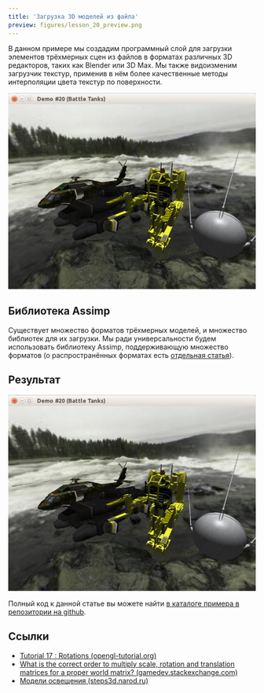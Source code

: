 ```yaml
---
title: 'Загрузка 3D моделей из файла'
preview: figures/lesson_20_preview.png
---
```


В данном примере мы создадим программный слой для загрузки элементов трёхмерных сцен из файлов в форматах различных 3D редакторов, таких как Blender или 3D Max. Мы также видоизменим загрузчик текстур, применив в нём более качественные методы интерполяции цвета текстур по поверхности.

![Скриншот](figures/lesson_20_preview.png)

## Библиотека Assimp

Существует множество форматов трёхмерных моделей, и множество библиотек для их загрузки. Мы ради универсальности будем использовать библиотеку Assimp, поддерживающую множество форматов (о распространённых форматах есть [отдельная статья](/opengl/assimp.html)).

## Результат

![Скриншот](figures/lesson_20_preview.png)

Полный код к данной статье вы можете найти [в каталоге примера в репозитории на github](https://github.com/PS-Group/cg_course_examples/tree/master/lesson_19).

## Ссылки

- [Tutorial 17 : Rotations (opengl-tutorial.org)](http://www.opengl-tutorial.org/intermediate-tutorials/tutorial-17-quaternions/)
- [What is the correct order to multiply scale, rotation and translation matrices for a proper world matrix? (gamedev.stackexchange.com)](http://gamedev.stackexchange.com/questions/16719/)
- [Модели освещения (steps3d.narod.ru)](http://steps3d.narod.ru/tutorials/lighting-tutorial.html)
